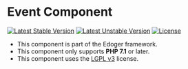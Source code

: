 # Event Component #

[![Latest Stable Version](https://poser.pugx.org/edoger/event/v/stable)](https://packagist.org/packages/edoger/event)
[![Latest Unstable Version](https://poser.pugx.org/edoger/event/v/unstable)](https://packagist.org/packages/edoger/event)
[![License](https://poser.pugx.org/edoger/event/license)](https://packagist.org/packages/edoger/event)

- This component is part of the Edoger framework.
- This component only supports **PHP 7.1** or later.
- This component uses the [LGPL v3](https://www.gnu.org/licenses/lgpl-3.0.en.html) license.
